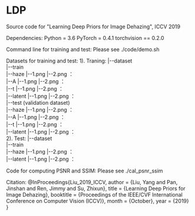 # LDP
Source code for "Learning Deep Priors for Image Dehazing", ICCV 2019

Dependencies:
Python = 3.6
PyTorch = 0.4.1
torchvision == 0.2.0

Command line for training and test:
Please see ./code/demo.sh

Datasets for training and test:
1). Traning:
|--dataset  
    |--train  
        |--haze
            |--1.png
            |--2.png
                ：  
	|--A
            |--1.png
            |--2.png
                ：  
	|--t
            |--1.png
            |--2.png
                ：  
	|--latent
            |--1.png
            |--2.png
                ：  
    |--test (validation dataset)  
        |--haze
            |--1.png
            |--2.png
                ：  
	|--A
            |--1.png
            |--2.png
                ：  
	|--t
            |--1.png
            |--2.png
                ：  
	|--latent
            |--1.png
            |--2.png
                ：  
2). Test:
|--dataset  
    |--train  
        |--haze
            |--1.png
            |--2.png
                ：  
	|--latent
            |--1.png
            |--2.png
                ： 

Code for computing PSNR and SSIM:
Please see ./cal_psnr_ssim

Citation:
@InProceedings{Liu_2019_ICCV,
          author = {Liu, Yang and Pan, Jinshan and Ren, Jimmy and Su, Zhixun},
          title = {Learning Deep Priors for Image Dehazing},
          booktitle = {Proceedings of the IEEE/CVF International Conference on Computer Vision (ICCV)},
          month = {October},
          year = {2019}
          }
